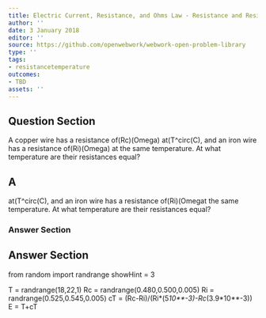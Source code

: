 ```yaml
---
title: Electric Current, Resistance, and Ohms Law - Resistance and Resistivity
author: ''
date: 3 January 2018
editor: ''
source: https://github.com/openwebwork/webwork-open-problem-library
type: ''
tags:
- resistancetemperature
outcomes:
- TBD
assets: ''
---
```


## Question Section 

A copper wire has a resistance of(Rc)(Omega) at(T^circ(C), and an iron wire has a resistance of(Ri)(Omega) at the same temperature. At what temperature are their resistances equal?
## A
at(T^circ(C), and an iron wire has a resistance of(Ri)(Omegat the same temperature. At what temperature are their resistances equal?
### Answer Section


## Answer Section

from random import randrange
showHint = 3


T = randrange(18,22,1)
Rc = randrange(0.480,0.500,0.005)
Ri = randrange(0.525,0.545,0.005)
cT = (Rc-Ri)/(Ri*(5*10**-3)-Rc*(3.9*10**-3))
E = T+cT